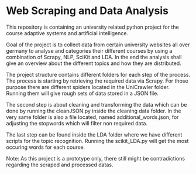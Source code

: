 # Web Scraping and Data Analysis
This repository is containing an university related python project for the course adaptive systems and artificial intelligence.

Goal of the project is to collect data from certain university websites all over germany to analyse and categories their different courses by using a combination of Scrapy, NLP, SciKit and LDA.
In the end the analysis shall give an overview about the different topics and how they are distributed.

The project structure contains different folders for each step of the process. The process is starting by retrieving the required data via Scrapy. For those purpose there are different spiders located in the UniCrawler folder. Running them will give rough sets of data stored in a JSON file.

The second step is about cleaning and transforming the data which can be done by running the cleanJSON.py inside the cleaning data folder. In the very same folder is also a file located, named additional_words.json, for adjusting the stopwords which will filter non required data.

The last step can be found inside the LDA folder where we have different scripts for the topic recognition. Running the scikit_LDA.py will get the most occuring words for each course.

Note: As this project is a prototype only, there still might be contradictions regarding the scraped and processed datas.
